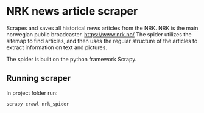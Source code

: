 # NRK news article scraper
Scrapes and saves all historical news articles from the NRK. NRK is the main norwegian public broadcaster. https://www.nrk.no/
The spider utilizes the sitemap to find articles, and then uses the regular structure of the articles to extract information on text and pictures. 

The spider is built on the python framework Scrapy. 

## Running scraper
In project folder run:
```console
scrapy crawl nrk_spider
```
